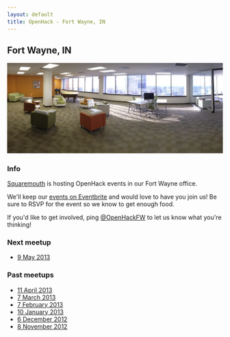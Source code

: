 ```yaml
---
layout: default
title: OpenHack - Fort Wayne, IN
---
```


## Fort Wayne, IN

![Squaremouth Office](/fortwayne/sqm_office.png)

### Info

[Squaremouth](http://www.squaremouth.com) is hosting OpenHack events in
our Fort Wayne office.

We'll keep our [events on Eventbrite](http://openhackfw.eventbrite.com)
and would love to have you join us! Be sure to RSVP for the event so we
know to get enough food.

If you'd like to get involved, ping
[@OpenHackFW](http://twitter.com/OpenHackFW) to let us know what
you're thinking!

### Next meetup

* [9 May 2013](http://openhackfw.eventbrite.com/)

### Past meetups

* [11 April 2013](http://openhackfw-2013-04.eventbrite.com/)
* [7 March 2013](http://openhackfw-2013-03.eventbrite.com/)
* [7 February 2013](http://openhackfw-2013-02.eventbrite.com/)
* [10 January 2013](http://openhackfw-2013-01.eventbrite.com/)
* [6 December 2012](http://openhackfw-2012-12.eventbrite.com/)
* [8 November 2012](http://openhackfw-2012-11.eventbrite.com/)
